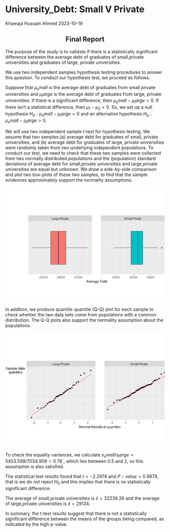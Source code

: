 University_Debt: Small V Private
================
Khawaja Hussain Ahmed
2023-10-19

<center>
<h2>
Final Report
</h2>
</center>

  
  

The purpose of the study is to validate if there is a statistically
significant difference between the average debt of graduates of
small,private universities and graduates of large, private universities.

  
  

We use two independent samples hypothesis testing procedures to answer
this question. To conduct our hypothesis test, we proceed as follows:

  

Suppose that $μ_small$ is the average debt of graduates from small
private universities and $μ_large$ is the average debt of graduates from
large, private universities. If there is a significant difference, then
$μ_small-μ_large>0$. If there isn’t a statistical difference, then
$μ_1-μ_2=0$. So, we set up a null hypothesis $H_0: μ_small-μ_large=0$
and an alternative hypothesis $H_a: μ_small-μ_large>0$.

  

We will use two independent sample t-test for hypothesis testing. We
assume that two samples:(a) average debt for graduates of small, private
universities; and (b) average debt for graduates of large, private
universities were randomly taken from two underlying independent
populations. To conduct our test, we need to check that these two
samples were collected from two normally distributed populations and the
(population) standard deviations of average debt for small,private
universities and large,private universities are equal but unknown. We
draw a side-by-side comparison and plot two box-plots of these two
samples, to find that the sample evidences approximately support the
normality assumptions.

![](University_Debt_GitHub_files/figure-gfm/unnamed-chunk-2-1.png)<!-- -->

  
In addition, we produce quantile-quantile (Q-Q) plot for each sample to
check whether the two data sets come from populations with a common
distribution. The Q-Q plots also support the normality assumption about
the populations.  

![](University_Debt_GitHub_files/figure-gfm/unnamed-chunk-3-1.png)<!-- -->

  

To check the equality variances, we calculate
$s_small/s_large =5453.599/7034.909=0.78$\`, which lies between 0.5 and
2, so this assumption is also satisfied.

  

The statistical test results found that $t=-2.2974$ and
$P-value= 0.9879$, that is we do not reject $H_0$ and this implies that
there is no statistically significant difference.

  

The average of small,private universities is $\bar{x}=32239.26$ and the
average of large,private universities is $\bar{x}=29124$.

  

In summary, the t-test results suggest that there is not a statistically
significant difference between the means of the groups being compared,
as indicated by the high p-value.
